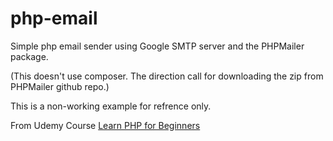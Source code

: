 # php-email
Simple php email sender using Google SMTP server and the PHPMailer package.

(This doesn't use composer. The direction call for downloading the zip from PHPMailer github repo.)

This is a non-working example for refrence only.

From Udemy Course [Learn PHP for Beginners](https://www.udemy.com/course/learn-php-for-beginners-php-crash-course-2021/learn/lecture/34070762#overview)

